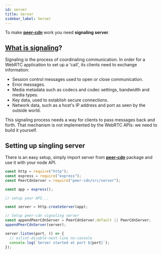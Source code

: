 ```yaml
---
id: server
title: Server
sidebar_label: Server
---
```


To make **[peer-cdn](https://github.com/vardius/peer-cdn)** work you need **signaling server**.

## [What is signaling](https://www.html5rocks.com/en/tutorials/webrtc/infrastructure/)?

Signaling is the process of coordinating communication. In order for a WebRTC application to set up a 'call', its clients need to exchange information:

- Session control messages used to open or close communication.
- Error messages.
- Media metadata such as codecs and codec settings, bandwidth and media types.
- Key data, used to establish secure connections.
- Network data, such as a host's IP address and port as seen by the outside world.

This signaling process needs a way for clients to pass messages back and forth. That mechanism is not implemented by the WebRTC APIs: we need to build it yourself.

## Setting up singling server

There is an easy setup, simply import server from **[peer-cdn](https://github.com/vardius/peer-cdn)**  package and use it with your node API.
```js
const http = require("http");
const express = require("express");
const PeerCdnServer = require("peer-cdn/src/server");

const app = express();

// setup your API...

const server = http.createServer(app);

// Setup peer-cdn signaling server
const appendPeerCdnServer = PeerCdnServer.default || PeerCdnServer;
appendPeerCdnServer(server);

server.listen(port, () => {
  // eslint-disable-next-line no-console
  console.log(`Server started at port ${port}`);
});

```
